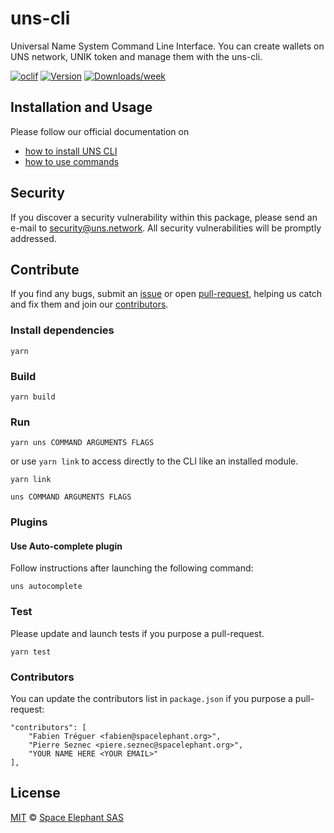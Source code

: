 # uns-cli

Universal Name System Command Line Interface. You can create wallets on UNS network, UNIK token and manage them with the uns-cli.

[![oclif](https://img.shields.io/badge/cli-oclif-brightgreen.svg)](https://oclif.io)
[![Version](https://img.shields.io/npm/v/uns-cli.svg)](https://npmjs.org/package/@uns/uns-cli)
[![Downloads/week](https://img.shields.io/npm/dw/uns-cli.svg)](https://npmjs.org/package/@uns/uns-cli)

## Installation and Usage

Please follow our official documentation on

-   [how to install UNS CLI](https://docs.uns.network/uns-usethenetwork/cli.html#installation)
-   [how to use commands](https://docs.uns.network/uns-usethenetwork/cli.html#uns-cli-commands)

## Security

If you discover a security vulnerability within this package, please send an e-mail to security@uns.network. All security vulnerabilities will be promptly addressed.

## Contribute

If you find any bugs, submit an [issue](https://github.com/unik-name/uns-cli/issues) or open [pull-request](https://github.com/unik-name/uns-cli/pulls), helping us catch and fix them and join our [contributors](https://github.com/unik-name/uns-cli/graphs/contributors).

### Install dependencies

```
yarn
```

### Build

```
yarn build
```

### Run

```
yarn uns COMMAND ARGUMENTS FLAGS
```

or use `yarn link` to access directly to the CLI like an installed module.

```
yarn link

uns COMMAND ARGUMENTS FLAGS
```

### Plugins

#### Use Auto-complete plugin

Follow instructions after launching the following command:

```
uns autocomplete
```

### Test

Please update and launch tests if you purpose a pull-request.

```
yarn test
```

### Contributors

You can update the contributors list in `package.json` if you purpose a pull-request:

```
"contributors": [
    "Fabien Tréguer <fabien@spacelephant.org>",
    "Pierre Seznec <piere.seznec@spacelephant.org>",
    "YOUR NAME HERE <YOUR EMAIL>"
],
```

## License

[MIT](LICENSE) © [Space Elephant SAS](https://spacelephant.org)
